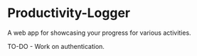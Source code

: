 # Productivity-Logger
A web app for showcasing your progress for various activities.

TO-DO
    - Work on authentication.
